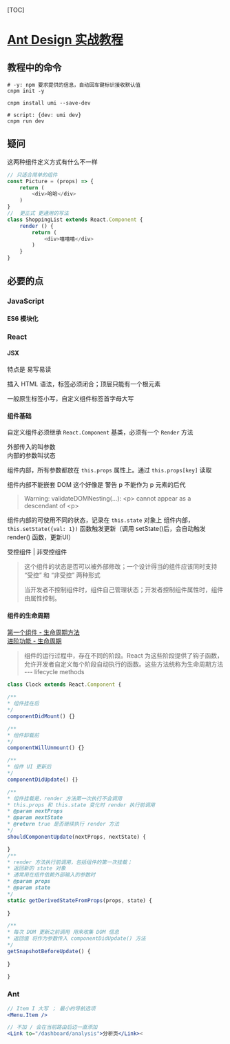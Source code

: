 [TOC]

# [Ant Design 实战教程](https://www.yuque.com/ant-design/course)

## 教程中的命令

```shell
# -y: npm 要求提供的信息，自动回车键标识接收默认值
cnpm init -y

cnpm install umi --save-dev

# script: {dev: umi dev}
cnpm run dev
```

## 疑问

这两种组件定义方式有什么不一样
```js
// 只适合简单的组件
const Picture = (props) => {
    return (
        <div>哈哈</div>
    )
}
//  更正式 更通用的写法
class ShoppingList extends React.Component {
    render () {
        return (
            <div>嘻嘻嘻</div>
        )
    }
}
```

## 必要的点

### JavaScript

#### ES6 模块化

### React

#### JSX
特点是 易写易读


插入 HTML 语法，标签必须闭合；顶层只能有一个根元素

一般原生标签小写，自定义组件标签首字母大写

#### 组件基础

自定义组件必须继承 `React.Component` 基类，必须有一个 `Render` 方法

外部传入的叫参数  
内部的参数叫状态

组件内部，所有参数都放在 `this.props` 属性上。通过 `this.props[key]` 读取 

组件内部不能嵌套 DOM 
这个好像是 警告 p 不能作为 p 元素的后代
> Warning: validateDOMNesting(...): \<p> cannot appear as a descendant of \<p>

组件内部的可使用不同的状态，记录在 `this.state` 对象上
组件内部，`this.setState({val: 1})` 函数触发更新（调用 setState()后，会自动触发 render() 函数，更新UI）

受控组件 | 非受控组件
> 这个组件的状态是否可以被外部修改；一个设计得当的组件应该同时支持 “受控” 和 “非受控” 两种形式
>
> 当开发者不控制组件时，组件自己管理状态；开发者控制组件属性时，组件由属性控制。

#### 组件的生命周期
[第一个组件 - 生命周期方法](https://www.yuque.com/ant-design/course/fd5af7#生命周期方法)  
[进阶功能 - 生命周期](https://www.yuque.com/ant-design/course/lifecycle)

> 组件的运行过程中，存在不同的阶段。React 为这些阶段提供了钩子函数，允许开发者自定义每个阶段自动执行的函数。这些方法统称为生命周期方法 --- lifecycle methods

```js
class Clock extends React.Component {
    
/**
* 组件挂在后
*/
componentDidMount() {}

/**
* 组件卸载前
*/
componentWillUnmount() {}

/**
* 组件 UI 更新后
*/
componentDidUpdate() {}

/**
* 组件挂载是，render 方法第一次执行不会调用
* this.props 和 this.state 变化时 render 执行前调用
* @param nextProps
* @param nextState
* @return true 是否继续执行 render 方法
*/
shouldComponentUpdate(nextProps, nextState) {

}
/**
* render 方法执行前调用，包括组件的第一次挂载；
* 返回新的 state 对象
* 通常用在组件依赖外部输入的参数时
* @param props
* @param state
*/
static getDerivedStateFromProps(props, state) {
    
}

/**
* 每次 DOM 更新之前调用 用来收集 DOM 信息
* 返回值 将作为参数传入 componentDidUpdate() 方法
*/
getSnapshotBeforeUpdate() {
    
}

}
```

### Ant

```jsx
// Item I 大写 ； 最小的导航选项
<Menu.Item />

// 不加 / 会在当前路由后边一直添加
<Link to="/dashboard/analysis">分析页</Link><
```

